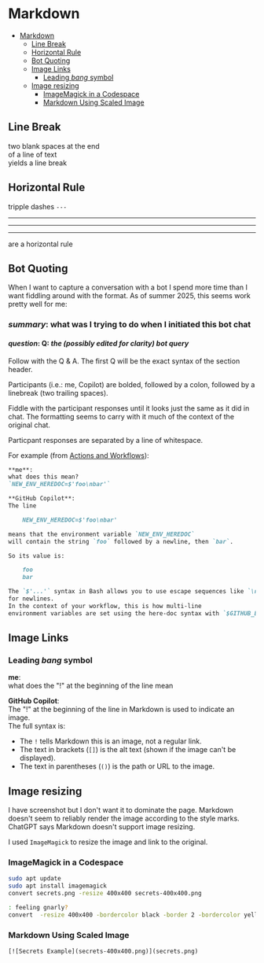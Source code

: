 # Markdown

<!-- markdownlint-disable -->
<!--ts-->
* [Markdown](#markdown)
   * [Line Break](#line-break)
   * [Horizontal Rule](#horizontal-rule)
   * [Bot Quoting](#bot-quoting)
   * [Image Links](#image-links)
      * [Leading <em>bang</em> symbol](#leading-bang-symbol)
   * [Image resizing](#image-resizing)
      * [ImageMagick in a Codespace](#imagemagick-in-a-codespace)
      * [Markdown Using Scaled Image](#markdown-using-scaled-image)
<!--te-->
<!-- markdownlint-enable  -->

## Line Break

two blank spaces at the end  
of a line of text  
yields a line break

## Horizontal Rule

tripple dashes `---`

---
---
---

are a horizontal rule

## Bot Quoting

When I want to capture a conversation with a bot I spend more
time than I want fiddling around with the format.  As of
summer 2025, this seems work pretty well for me:

### _summary_: what was I trying to do when I initiated this bot chat

#### _question_: Q: _the (possibly edited for clarity) bot query_

Follow with the Q & A.  The first Q will be the exact syntax of the section header.

Participants (i.e.: me, Copilot) are bolded,
followed by a colon, followed by a linebreak (two trailing spaces).

Fiddle with the participant responses until it looks just the same as it
did in chat.  The formatting seems to carry with it much of the context of
the original chat.

Particpant responses are separated by a line of whitespace.

For example (from [Actions and Workflows](../actions-and-workflows/README.md)):

```markdown
**me**:  
what does this mean?  
`NEW_ENV_HEREDOC=$'foo\nbar'`

**GitHub Copilot**:  
The line

    NEW_ENV_HEREDOC=$'foo\nbar'

means that the environment variable `NEW_ENV_HEREDOC`
will contain the string `foo` followed by a newline, then `bar`.

So its value is:

    foo
    bar

The `$'...'` syntax in Bash allows you to use escape sequences like `\n`
for newlines.  
In the context of your workflow, this is how multi-line
environment variables are set using the here-doc syntax with `$GITHUB_ENV`.
```

## Image Links

### Leading _bang_ symbol

**me**:  
what does the "!" at the beginning of the line mean

**GitHub Copilot**:  
The "!" at the beginning of the line in Markdown is used to indicate an image.  
The full syntax is:

* The `!` tells Markdown this is an image, not a regular link.
* The text in brackets (`[]`) is the alt text (shown if the image can't be displayed).
* The text in parentheses (`()`) is the path or URL to the image.

## Image resizing

I have screenshot but I don't want it to dominate the page.  Markdown
doesn't seem to reliably render the image according to the
style marks.  ChatGPT says Markdown doesn't support image resizing.

I used `ImageMagick` to resize the image and link to the original.

### ImageMagick in a Codespace

<!-- markdownlint-disable -->

```bash
sudo apt update
sudo apt install imagemagick
convert secrets.png -resize 400x400 secrets-400x400.png

: feeling gnarly?
convert  -resize 400x400 -bordercolor black -border 2 -bordercolor yellow -border 4 -bordercolor black -border 2  renovate-config.png renovate-config-400x400.png
```
<!-- markdownlint-enable -->

### Markdown Using Scaled Image

```text
[![Secrets Example](secrets-400x400.png)](secrets.png)
```
